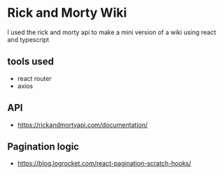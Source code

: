 # Rick and Morty Wiki

I used the rick and morty api to make a mini version of a wiki using react and typescript

## tools used
- react router
- axios

## API
- https://rickandmortyapi.com/documentation/

## Pagination logic
- https://blog.logrocket.com/react-pagination-scratch-hooks/
